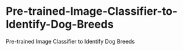 # Pre-trained-Image-Classifier-to-Identify-Dog-Breeds
Pre-trained Image Classifier to Identify Dog Breeds
